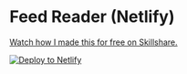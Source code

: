 # Feed Reader (Netlify)

[Watch how I made this for free on Skillshare.](https://skl.sh/2IOfH8I)

[![Deploy to Netlify](https://www.netlify.com/img/deploy/button.svg)](https://app.netlify.com/start/deploy?repository=https://github.com/tjFogarty/feed-reader-netlify)
